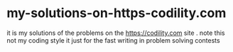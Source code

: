# my-solutions-on-https-codility.com
it is my solutions of the problems on the  https://codility.com  site . note this not my coding style it just for the fast writing in problem solving contests 
